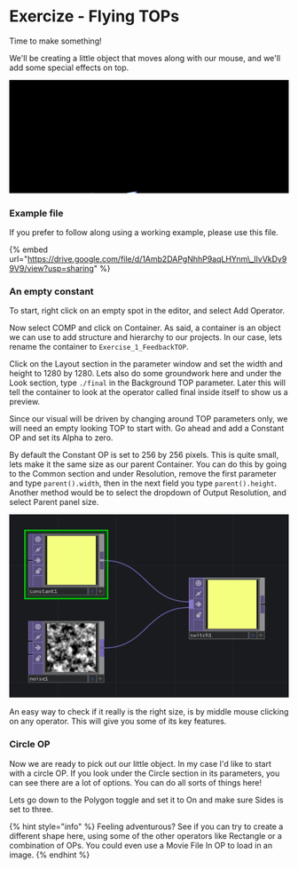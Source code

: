 # Exercize - Flying TOPs



Time to make something!

We'll be creating a little object that moves along with our mouse, and we'll add some special effects on top. 

![The mouse goes, wheee!](../../../.gitbook/assets/flying_tops.gif)

### Example file

If you prefer to follow along using a working example, please use this file.

{% embed url="https://drive.google.com/file/d/1Amb2DAPgNhhP9aqLHYnm\_IlvVkDy99V9/view?usp=sharing" %}

### An empty constant

To start, right click on an empty spot in the editor, and select Add Operator. 

Now select COMP and click on Container. As said, a container is an object we can use to add structure and hierarchy to our projects. In our case, lets rename the container to `Exercise_1_FeedbackTOP`. 

Click on the Layout section in the parameter window and set the width and height to 1280 by 1280. Lets also do some groundwork here and under the Look section, type `./final` in the Background TOP parameter. Later this will tell the container to look at the operator called final inside itself to show us a preview.

Since our visual will be driven by changing around TOP parameters only, we will need an empty looking TOP to start with. Go ahead and add a Constant OP and set its Alpha to zero.

By default the Constant OP is set to 256 by 256 pixels. This is quite small, lets make it the same size as our parent Container. You can do this by going to the Common section and under Resolution, remove the first parameter and type `parent().width`, then in the next field you type `parent().height`.  Another method would be to select the dropdown of Output Resolution, and select Parent panel size.

![](../../../.gitbook/assets/image%20%2826%29.png)

An easy way to check if it really is the right size, is by middle mouse clicking on any operator. This will give you some of its key features.

### Circle OP

Now we are ready to pick out our little object. In my case I'd like to start with a circle OP. If you look under the Circle section in its parameters, you can see there are a lot of options. You can do all sorts of things here! 

Lets go down to the Polygon toggle and set it to On and make sure Sides is set to three.

{% hint style="info" %}
Feeling adventurous? See if you can try to create a different shape here, using some of the other operators like Rectangle or a combination of OPs. You could even use a Movie File In OP to load in an image.
{% endhint %}

